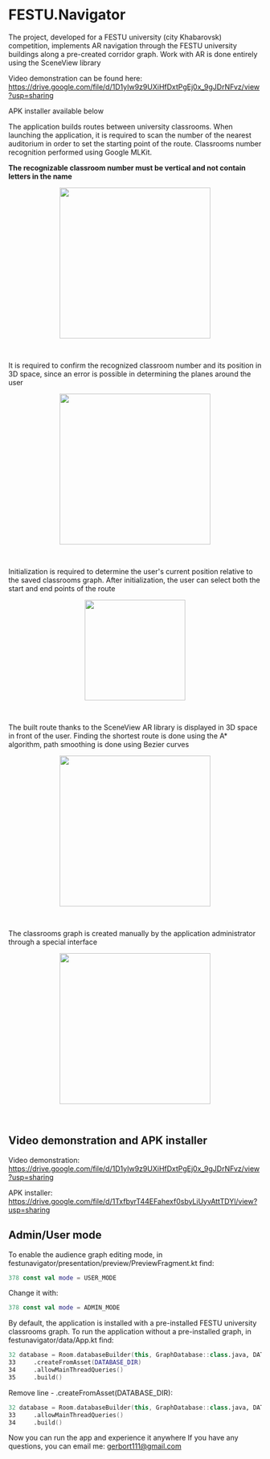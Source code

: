# FESTU.Navigator


The project, developed for a FESTU university (city Khabarovsk) competition, implements AR navigation through the FESTU university buildings along a pre-created corridor graph. 
Work with AR is done entirely using the SceneView library

Video demonstration can be found here: https://drive.google.com/file/d/1D1yIw9z9UXiHfDxtPgEj0x_9gJDrNFvz/view?usp=sharing

APK installer available below

The application builds routes between university classrooms. When launching the application, it is required to scan the number of the nearest auditorium in order to set the starting point of the route. 
Classrooms number recognition performed using Google MLKit. 

**The recognizable classroom number must be vertical and not contain letters in the name**

<p align="middle">
  <img src="https://user-images.githubusercontent.com/35885530/179328286-371043fc-a101-46d3-a3da-b1d2885b9ee4.png" width="300" />
</p>

<br>

It is required to confirm the recognized classroom number and its position in 3D space, since an error is possible in determining the planes around the user

<p align="middle">
  <img src="https://user-images.githubusercontent.com/35885530/179328379-60c46df3-bdfd-42f4-a534-c5f79e4cd218.png" width="300" />
</p>

<br>

Initialization is required to determine the user's current position relative to the saved classrooms graph. After initialization, the user can select both the start and end points of the route

<p align="middle">
  <img src="https://user-images.githubusercontent.com/35885530/179328505-4ae5348e-0e3d-4cd9-ab29-5543bf37bfc3.png" width="200" />
</p>

<br>

The built route thanks to the SceneView AR library is displayed in 3D space in front of the user. Finding the shortest route is done using the A* algorithm, path smoothing is done using Bezier curves

<p align="middle">
  <img src="https://user-images.githubusercontent.com/35885530/179328566-72e66c07-088d-498d-a7eb-955cbcbf8fb4.png" width="300" />
</p>

<br>

The classrooms graph is created manually by the application administrator through a special interface

<p align="middle">
  <img src="https://user-images.githubusercontent.com/35885530/179328653-132d6894-bd8c-4a39-a8a5-d38374a82c77.png" width="300" />
</p>

<br>

## Video demonstration and APK installer
Video demonstration: https://drive.google.com/file/d/1D1yIw9z9UXiHfDxtPgEj0x_9gJDrNFvz/view?usp=sharing  

APK installer: https://drive.google.com/file/d/1TxfbyrT44EFahexf0sbyLiUyvAttTDYl/view?usp=sharing

## Admin/User mode
To enable the audience graph editing mode, in festunavigator/presentation/preview/PreviewFragment.kt find:
```kotlin
378 const val mode = USER_MODE
```
Change it with:
```kotlin
378 const val mode = ADMIN_MODE
```
By default, the application is installed with a pre-installed FESTU university classrooms graph. To run the application without a pre-installed graph, in festunavigator/data/App.kt find:
```kotlin
32 database = Room.databaseBuilder(this, GraphDatabase::class.java, DATABASE_NAME)
33     .createFromAsset(DATABASE_DIR)
34     .allowMainThreadQueries()
35     .build()
```
Remove line - .createFromAsset(DATABASE_DIR):
```kotlin
32 database = Room.databaseBuilder(this, GraphDatabase::class.java, DATABASE_NAME)
33     .allowMainThreadQueries()
34     .build()
```
Now you can run the app and experience it anywhere
If you have any questions, you can email me: gerbort111@gmail.com



